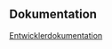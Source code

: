 ## Dokumentation

[Entwicklerdokumentation](https://github.com/My1311/inf_se2_wise23_Team_7/blob/main/doc/programmierung/entwickler-dokumentation.md)
